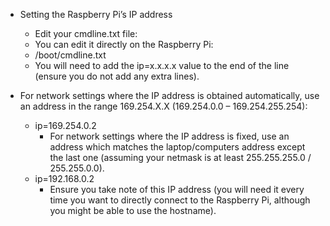  - Setting the Raspberry Pi’s IP address
   - Edit your cmdline.txt file:
   - You can edit it directly on the Raspberry Pi:
   - /boot/cmdline.txt
   - You will need to add the ip=x.x.x.x value to the end of the line (ensure you do not add any extra lines).

  - For network settings where the IP address is obtained automatically, use an address in the range 169.254.X.X (169.254.0.0 – 169.254.255.254):
    - ip=169.254.0.2
      - For network settings where the IP address is fixed, use an address which matches the laptop/computers address except the last one (assuming your netmask is at least 255.255.255.0 / 255.255.0.0).
    - ip=192.168.0.2
      - Ensure you take note of this IP address (you will need it every time you want to directly connect to the Raspberry Pi, although you might be able to use the hostname).
      
